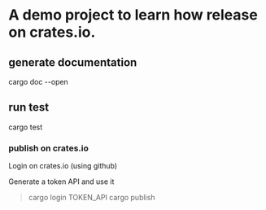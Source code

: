 # A demo project to learn how release on crates.io.

## generate documentation
cargo doc --open

## run test
cargo test

### publish on crates.io
Login on crates.io (using github)

Generate a token API and use it

> cargo login TOKEN_API
> cargo publish
